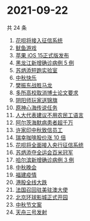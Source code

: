 # 2021-09-22

共 24 条

<!-- BEGIN -->
<!-- 最后更新时间 Wed Sep 22 2021 17:06:22 GMT+0800 (China Standard Time) -->

1. [花呗将接入征信系统](https://www.zhihu.com/search?q=花呗)
1. [鱿鱼游戏](https://www.zhihu.com/search?q=鱿鱼游戏)
1. [苹果 iOS 15正式版发布](https://www.zhihu.com/search?q=ios15)
1. [黑龙江新增确诊病例 5 例](https://www.zhihu.com/search?q=哈尔滨疫情)
1. [苏炳添短跑实验室](https://www.zhihu.com/search?q=苏炳添)
1. [中秋快乐](https://www.zhihu.com/search?q=中秋节)
1. [樊振东战胜马龙](https://www.zhihu.com/search?q=樊振东)
1. [多所高校取消博士论文要求](https://www.zhihu.com/search?q=博士论文)
1. [阴阳师玩家送锦旗](https://www.zhihu.com/search?q=阴阳师)
1. [原神心海传说任务](https://www.zhihu.com/search?q=原神)
1. [人大代表建议不用农民工语言](https://www.zhihu.com/search?q=农民工语言)
1. [阿尔茨海默病患者超千万](https://www.zhihu.com/search?q=阿尔茨海默)
1. [许家印中秋致信员工](https://www.zhihu.com/search?q=许家印致信)
1. [瑞幸咖啡股价涨 10 倍](https://www.zhihu.com/search?q=瑞幸)
1. [花呗将全面接入央行征信系统](https://www.zhihu.com/search?q=花呗)
1. [苏炳添夺全运会百米冠军](https://www.zhihu.com/search?q=苏炳添)
1. [哈尔滨新增确诊病例 3 例](https://www.zhihu.com/search?q=黑龙江新增)
1. [中秋晚会](https://www.zhihu.com/search?q=中秋晚会)
1. [福建疫情](https://www.zhihu.com/search?q=福建疫情)
1. [港股全线大跌](https://www.zhihu.com/search?q=港股暴跌)
1. [法国召回驻美驻澳大使](https://www.zhihu.com/search?q=法国召回驻美国和驻澳大利亚大使)
1. [北京环球影城正式开园](https://www.zhihu.com/search?q=北京环球影城)
1. [中秋节文案](https://www.zhihu.com/search?q=中秋节文案)
1. [天舟三号发射](https://www.zhihu.com/search?q=天舟三号)

<!-- END -->
